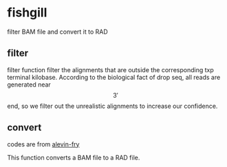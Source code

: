 # fishgill
filter BAM file and convert it to RAD

## filter
filter function filter the alignments that are outside the corresponding txp terminal kilobase. 
According to the biological fact of drop seq, all reads are generated near $$3'$$ end, so we filter out the unrealistic alignments to increase our confidence.

## convert
codes are from [alevin-fry](https://github.com/COMBINE-lab/alevin-fry#:~:text=Fork%200-,%F0%9F%90%9F%20%F0%9F%94%AC%20%F0%9F%A6%80%20alevin%2Dfry%20is%20an%20efficient%20and%20flexible,cell%20transcriptomics%20and%20feature%20barcoding.)

This function converts a BAM file to a RAD file.
